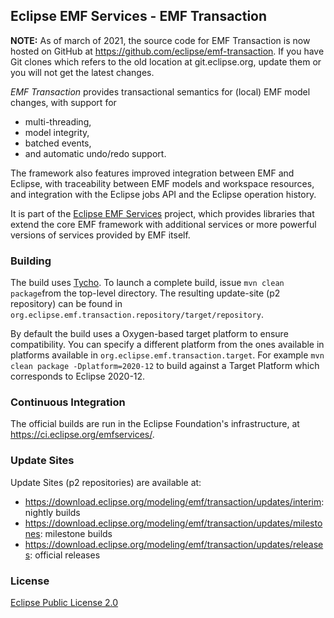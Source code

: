 ## Eclipse EMF Services - EMF Transaction

**NOTE:** As of march of 2021, the source code for EMF Transaction is now hosted on GitHub at https://github.com/eclipse/emf-transaction. If you have Git clones which refers to the old location at git.eclipse.org, update them or you will not get the latest changes.

_EMF Transaction_ provides transactional semantics for (local) EMF model changes, with support for
* multi-threading,
* model integrity,
* batched events,
* and automatic undo/redo support.

The framework also features improved integration between EMF and Eclipse, with traceability between EMF models and workspace resources, and integration with the Eclipse jobs API and the Eclipse operation history.

It is part of the [Eclipse EMF Services](https://projects.eclipse.org/projects/modeling.emfservices) project, which provides libraries that extend the core EMF framework with additional services or more powerful versions of services provided by EMF itself.

### Building

The build uses [Tycho](http://www.eclipse.org/tycho/). To launch a complete build, issue `mvn clean package`from the top-level directory.
The resulting update-site (p2 repository) can be found in `org.eclipse.emf.transaction.repository/target/repository`.

By default the build uses a Oxygen-based target platform to ensure compatibility.
You can specify a different platform from the ones available in platforms available in `org.eclipse.emf.transaction.target`.
For example `mvn clean package -Dplatform=2020-12` to build against a Target Platform which corresponds to Eclipse 2020-12.

### Continuous Integration

The official builds are run in the Eclipse Foundation's infrastructure, at https://ci.eclipse.org/emfservices/.

### Update Sites

Update Sites (p2 repositories) are available at:
* https://download.eclipse.org/modeling/emf/transaction/updates/interim: nightly builds
* https://download.eclipse.org/modeling/emf/transaction/updates/milestones: milestone builds
* https://download.eclipse.org/modeling/emf/transaction/updates/releases: official releases

### License

[Eclipse Public License 2.0](https://www.eclipse.org/legal/epl-2.0/)
